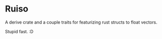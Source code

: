 # Ruiso

A derive crate and a couple traits for featurizing rust structs to float vectors.

Stupid fast. :D